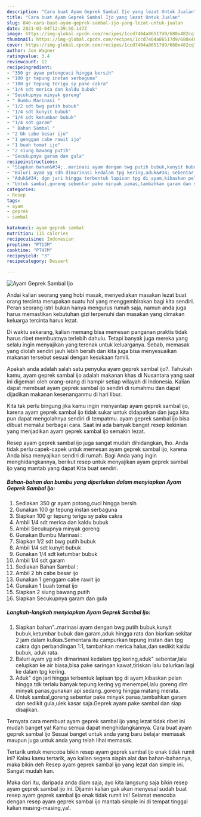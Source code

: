 ```yaml
---
description: "Cara buat Ayam Geprek Sambal Ijo yang lezat Untuk Jualan"
title: "Cara buat Ayam Geprek Sambal Ijo yang lezat Untuk Jualan"
slug: 846-cara-buat-ayam-geprek-sambal-ijo-yang-lezat-untuk-jualan
date: 2021-03-04T12:39:50.147Z
image: https://img-global.cpcdn.com/recipes/1ccd7404a86517d9/680x482cq70/ayam-geprek-sambal-ijo-foto-resep-utama.jpg
thumbnail: https://img-global.cpcdn.com/recipes/1ccd7404a86517d9/680x482cq70/ayam-geprek-sambal-ijo-foto-resep-utama.jpg
cover: https://img-global.cpcdn.com/recipes/1ccd7404a86517d9/680x482cq70/ayam-geprek-sambal-ijo-foto-resep-utama.jpg
author: Jon Wagner
ratingvalue: 3.4
reviewcount: 12
recipeingredient:
- "350 gr ayam potongcuci hingga bersih"
- "100 gr tepung instan serbaguna"
- "100 gr tepung terigu sy pake cakra"
- "1/4 sdt merica dan kaldu bubuk"
- "Secukupnya minyak goreng"
- " Bumbu Marinasi "
- "1/2 sdt bwg putih bubuk"
- "1/4 sdt kunyit bubuk"
- "1/4 sdt ketumbar bubuk"
- "1/4 sdt garam"
- " Bahan Sambal "
- "2 bh cabe besar ijo"
- "1 genggam cabe rawit ijo"
- "1 buah tomat ijo"
- "2 siung bawang putih"
- "Secukupnya garam dan gula"
recipeinstructions:
- "Siapkan bahan&#34;..marinasi ayam dengan bwg putih bubuk,kunyit bubuk,ketumbar bubuk dan garam,aduk hingga rata dan biarkan sekitar 2 jam dalam kulkas.Sementara itu campurkan tepung instan dan tpg cakra dgn perbandingan 1:1, tambahkan merica halus,dan sedikit kaldu bubuk, aduk rata."
- "Baluri ayam yg sdh dimarinasi kedalam tpg kering,aduk&#34; sebentar,lalu celupkan ke air biasa,bisa pake saringan kawat,tiriskan lalu balurkan lagi ke dalam tpg kering."
- "Aduk&#34; dgn jari hingga terbentuk lapisan tpg di ayam,kibaskan pelan hingga tdk terlalu banyak tepung kering yg menempel,lalu goreng dlm minyak panas,gunakan api sedang..goreng hingga matang merata."
- "Untuk sambal,goreng sebentar pake minyak panas,tambahkan garam dan sedikit gula,ulek kasar saja.Geprek ayam pake sambal dan siap disajikan."
categories:
- Resep
tags:
- ayam
- geprek
- sambal

katakunci: ayam geprek sambal 
nutrition: 115 calories
recipecuisine: Indonesian
preptime: "PT13M"
cooktime: "PT47M"
recipeyield: "3"
recipecategory: Dessert

---
```



![Ayam Geprek Sambal Ijo](https://img-global.cpcdn.com/recipes/1ccd7404a86517d9/680x482cq70/ayam-geprek-sambal-ijo-foto-resep-utama.jpg)

Andai kalian seorang yang hobi masak, menyediakan masakan lezat buat orang tercinta merupakan suatu hal yang menggembirakan bagi kita sendiri. Peran seorang istri bukan hanya mengurus rumah saja, namun anda juga harus memastikan kebutuhan gizi terpenuhi dan masakan yang dimakan keluarga tercinta harus lezat.

Di waktu  sekarang, kalian memang bisa memesan panganan praktis tidak harus ribet membuatnya terlebih dahulu. Tetapi banyak juga mereka yang selalu ingin menyajikan yang terenak untuk keluarganya. Sebab, memasak yang diolah sendiri jauh lebih bersih dan kita juga bisa menyesuaikan makanan tersebut sesuai dengan kesukaan famili. 



Apakah anda adalah salah satu penyuka ayam geprek sambal ijo?. Tahukah kamu, ayam geprek sambal ijo adalah makanan khas di Nusantara yang saat ini digemari oleh orang-orang di hampir setiap wilayah di Indonesia. Kalian dapat membuat ayam geprek sambal ijo sendiri di rumahmu dan dapat dijadikan makanan kesenanganmu di hari libur.

Kita tak perlu bingung jika kamu ingin menyantap ayam geprek sambal ijo, karena ayam geprek sambal ijo tidak sukar untuk didapatkan dan juga kita pun dapat mengolahnya sendiri di tempatmu. ayam geprek sambal ijo bisa dibuat memalui berbagai cara. Saat ini ada banyak banget resep kekinian yang menjadikan ayam geprek sambal ijo semakin lezat.

Resep ayam geprek sambal ijo juga sangat mudah dihidangkan, lho. Anda tidak perlu capek-capek untuk memesan ayam geprek sambal ijo, karena Anda bisa menyajikan sendiri di rumah. Bagi Anda yang ingin menghidangkannya, berikut resep untuk menyajikan ayam geprek sambal ijo yang mantab yang dapat Kita buat sendiri.

<!--inarticleads1-->

##### Bahan-bahan dan bumbu yang diperlukan dalam menyiapkan Ayam Geprek Sambal Ijo:

1. Sediakan 350 gr ayam potong,cuci hingga bersih
1. Gunakan 100 gr tepung instan serbaguna
1. Siapkan 100 gr tepung terigu sy pake cakra
1. Ambil 1/4 sdt merica dan kaldu bubuk
1. Ambil Secukupnya minyak goreng
1. Gunakan  Bumbu Marinasi :
1. Siapkan 1/2 sdt bwg putih bubuk
1. Ambil 1/4 sdt kunyit bubuk
1. Gunakan 1/4 sdt ketumbar bubuk
1. Ambil 1/4 sdt garam
1. Sediakan  Bahan Sambal :
1. Ambil 2 bh cabe besar ijo
1. Gunakan 1 genggam cabe rawit ijo
1. Gunakan 1 buah tomat ijo
1. Siapkan 2 siung bawang putih
1. Siapkan Secukupnya garam dan gula




<!--inarticleads2-->

##### Langkah-langkah menyiapkan Ayam Geprek Sambal Ijo:

1. Siapkan bahan&#34;..marinasi ayam dengan bwg putih bubuk,kunyit bubuk,ketumbar bubuk dan garam,aduk hingga rata dan biarkan sekitar 2 jam dalam kulkas.Sementara itu campurkan tepung instan dan tpg cakra dgn perbandingan 1:1, tambahkan merica halus,dan sedikit kaldu bubuk, aduk rata.
1. Baluri ayam yg sdh dimarinasi kedalam tpg kering,aduk&#34; sebentar,lalu celupkan ke air biasa,bisa pake saringan kawat,tiriskan lalu balurkan lagi ke dalam tpg kering.
1. Aduk&#34; dgn jari hingga terbentuk lapisan tpg di ayam,kibaskan pelan hingga tdk terlalu banyak tepung kering yg menempel,lalu goreng dlm minyak panas,gunakan api sedang..goreng hingga matang merata.
1. Untuk sambal,goreng sebentar pake minyak panas,tambahkan garam dan sedikit gula,ulek kasar saja.Geprek ayam pake sambal dan siap disajikan.




Ternyata cara membuat ayam geprek sambal ijo yang lezat tidak ribet ini mudah banget ya! Kamu semua dapat menghidangkannya. Cara buat ayam geprek sambal ijo Sesuai banget untuk anda yang baru belajar memasak maupun juga untuk anda yang telah lihai memasak.

Tertarik untuk mencoba bikin resep ayam geprek sambal ijo enak tidak rumit ini? Kalau kamu tertarik, ayo kalian segera siapin alat dan bahan-bahannya, maka bikin deh Resep ayam geprek sambal ijo yang lezat dan simple ini. Sangat mudah kan. 

Maka dari itu, daripada anda diam saja, ayo kita langsung saja bikin resep ayam geprek sambal ijo ini. Dijamin kalian gak akan menyesal sudah buat resep ayam geprek sambal ijo enak tidak rumit ini! Selamat mencoba dengan resep ayam geprek sambal ijo mantab simple ini di tempat tinggal kalian masing-masing,ya!.

